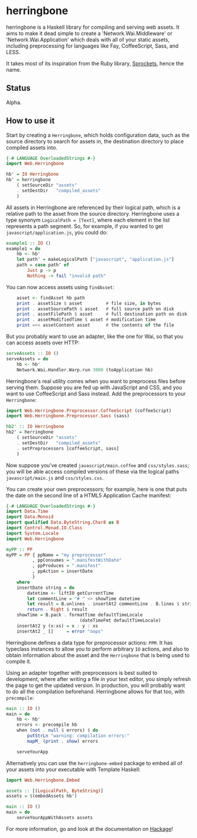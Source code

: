 herringbone
===========

herringbone is a Haskell library for compiling and serving web assets.  It
aims to make it dead simple to create a 'Network.Wai.Middleware' or
'Network.Wai.Application' which deals with all of your static assets, including
preprocessing for languages like Fay, CoffeeScript, Sass, and LESS.

It takes most of its inspiration from the Ruby library, [Sprockets], hence the
name.

Status
------

Alpha.

How to use it
-------------

Start by creating a `Herringbone`, which holds configuration data, such as the
source directory to search for assets in, the destination directory to place
compiled assets into.

```haskell
{-# LANGUAGE OverloadedStrings #-}
import Web.Herringbone

hb' = IO Herringbone
hb' = herringbone
    ( setSourceDir "assets"
    . setDestDir   "compiled_assets"
    )
```

All assets in Herringbone are referenced by their logical path, which is a
relative path to the asset from the source directory. Herringbone uses a type
synonym `LogicalPath = [Text]`, where each element in the list represents a
path segment. So, for example, if you wanted to get
`javascript/application.js`, you could do:

```haskell
example1 :: IO ()
example1 = do
    hb <- hb'
    let path' = makeLogicalPath ["javascript", "application.js"]
    path = case path' of
        Just p -> p
        Nothing -> fail "invalid path"
```

You can now access assets using `findAsset`:

```haskell
    asset <- findAsset hb path
    print . assetSize $ asset         # file size, in bytes
    print . assetSourcePath $ asset   # full source path on disk
    print . assetFilePath $ asset     # full destination path on disk
    print . assetModifiedTime $ asset # modification time
    print =<< assetContent asset      # the contents of the file
```

But you probably want to use an adapter, like the one for Wai, so that you can
access assets over HTTP:

```haskell
serveAssets :: IO ()
serveAssets = do
    hb <- hb'
    Network.Wai.Handler.Warp.run 3000 (toApplication hb)
```

Herringbone's real utility comes when you want to preprocess files before
serving them. Suppose you are fed up with JavaScript and CSS, and you want to
use CoffeeScript and Sass instead. Add the preprocessors to your `Herringbone`: 

```haskell
import Web.Herringbone.Preprocessor.CoffeeScript (coffeeScript)
import Web.Herringbone.Preprocessor.Sass (sass)

hb2' :: IO Herringbone
hb2' = herringbone
    ( setSourceDir "assets"
    . setDestDir   "compiled_assets"
    . setPreprocessors [coffeeScript, sass]
    )
```

Now suppose you've created `javascript/main.coffee` and `css/styles.sass`; you
will be able access compiled versions of these via the logical paths
`javascript/main.js` and `css/styles.css`.

You can create your own preprocessors; for example, here is one that puts the
date on the second line of a HTML5 Application Cache manifest:

```haskell
{-# LANGUAGE OverloadedStrings #-}
import Data.Time
import Data.Monoid
import qualified Data.ByteString.Char8 as B
import Control.Monad.IO.Class
import System.Locale
import Web.Herringbone

myPP :: PP
myPP = PP { ppName = "my preprocessor"
          , ppConsumes = ".manifestWithDate"
          , ppProduces = ".manifest"
          , ppAction = insertDate
          }
    where
    insertDate string = do
        datetime <- liftIO getCurrentTime
        let commentLine = "# " <> showTime datetime
        let result = B.unlines . insertAt2 commentLine . B.lines $ string
        return . Right $ result
    showTime = B.pack . formatTime defaultTimeLocale
                            (dateTimeFmt defaultTimeLocale)
    insertAt2 y (x:xs) = x : y : xs
    insertAt2 _ []     = error "oops"
```

Herringbone defines a data type for preprocessor actions: `PPM`. It has
typeclass instances to allow you to perform arbitrary `IO` actions, and also to
obtain information about the asset and the `Herringbone` that is being used to
compile it.

Using an adapter together with preprocessors is best suited to development,
where after writing a file in your text editor, you simply refresh the page to
get the updated version. In production, you will probably want to do all the
compilation beforehand. Herringbone allows for that too, with `precompile`:

```haskell
main :: IO ()
main = do
    hb <- hb'
    errors <- precompile hb
    when (not . null $ errors) $ do
        putStrLn "warning: compilation errors:"
        mapM_ (print . show) errors

    serveYourApp
```

Alternatively you can use the `herringbone-embed` package to embed all of your
assets into your executable with Template Haskell:

```haskell
import Web.Herringbone.Embed

assets :: [(LogicalPath, ByteString)]
assets = $(embedAssets hb')

main :: IO ()
main = do
    serveYourAppWithAssets assets
```

For more information, go and look at the documentation on [Hackage]!

[Sprockets]: https://github.com/sstephenson/sprockets
[Hackage]: http://hackage.haskell.org/package/herringbone
